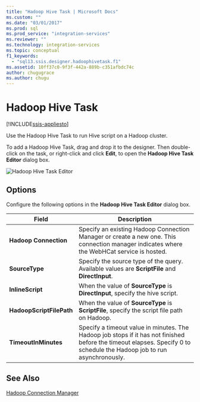 ```yaml
---
title: "Hadoop Hive Task | Microsoft Docs"
ms.custom: ""
ms.date: "03/01/2017"
ms.prod: sql
ms.prod_service: "integration-services"
ms.reviewer: ""
ms.technology: integration-services
ms.topic: conceptual
f1_keywords: 
  - "sql13.ssis.designer.hadoophivetask.f1"
ms.assetid: 10ff37c0-9f3f-442a-889b-c351afbdc74c
author: chugugrace
ms.author: chugu
---
```

# Hadoop Hive Task

[!INCLUDE[ssis-appliesto](../../includes/ssis-appliesto-ssvrpluslinux-asdb-asdw-xxx.md)]


  Use the Hadoop Hive Task to run Hive script on a Hadoop cluster.  
  
 To add a Hadoop Hive Task, drag and drop it to the designer. Then double-click on the task, or right-click and click **Edit**, to open the **Hadoop Hive Task Editor** dialog box.  
  
 ![Hadoop Hive Task Editor](../../integration-services/control-flow/media/hadoop-hive-task.png "Hadoop Hive Task Editor")  
  
## Options  
 Configure the following options in the **Hadoop Hive Task Editor** dialog box.  
  
|Field|Description|  
|-----------|-----------------|  
|**Hadoop Connection**|Specify an existing Hadoop Connection Manager or create a new one. This connection manager indicates  where the WebHCat service is hosted.|  
|**SourceType**|Specify the source type of the query. Available values are **ScriptFile** and **DirectInput**.|  
|**InlineScript**|When the value of **SourceType** is **DirectInput**, specify the hive script.|  
|**HadoopScriptFilePath**|When the value of **SourceType** is **ScriptFile**, specify the script file path on Hadoop.|  
|**TimeoutInMinutes**|Specify a timeout value in minutes. The Hadoop job stops if it has not finished before the timeout elapses. Specify 0 to schedule the Hadoop job to run asynchronously.|  
  
## See Also  
 [Hadoop Connection Manager](../../integration-services/connection-manager/hadoop-connection-manager.md)  
  
  
